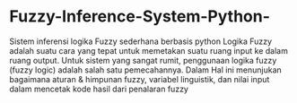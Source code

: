 # Fuzzy-Inference-System-Python-
Sistem inferensi logika Fuzzy sederhana berbasis python 
Logika Fuzzy adalah suatu cara yang tepat untuk memetakan suatu ruang input ke dalam ruang output. Untuk sistem yang sangat rumit, penggunaan logika fuzzy (fuzzy logic) adalah salah satu pemecahannya.
Dalam Hal ini menunjukan bagaimana aturan & himpunan fuzzy, variabel linguistik, dan nilai input dalam mencetak kode hasil dari penalaran fuzzy
